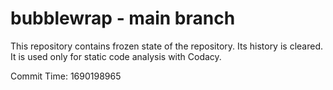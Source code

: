 # bubblewrap - main branch

This repository contains frozen state of the repository.
Its history is cleared. It is used only for static code
analysis with Codacy.

Commit Time: 1690198965